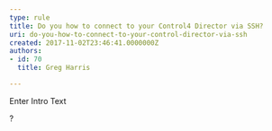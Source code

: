 ```yaml
---
type: rule
title: Do you how to connect to your Control4 Director via SSH?
uri: do-you-how-to-connect-to-your-control-director-via-ssh
created: 2017-11-02T23:46:41.0000000Z
authors:
- id: 70
  title: Greg Harris

---
```




<span class='intro'> Enter Intro Text<br> </span>

<p>​​?<br><br></p>


